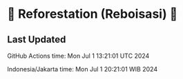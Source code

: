 
# 🌳 Reforestation (Reboisasi) 🌲

## Last Updated

GitHub Actions time: Mon Jul  1 13:21:01 UTC 2024

Indonesia/Jakarta time: Mon Jul  1 20:21:01 WIB 2024
